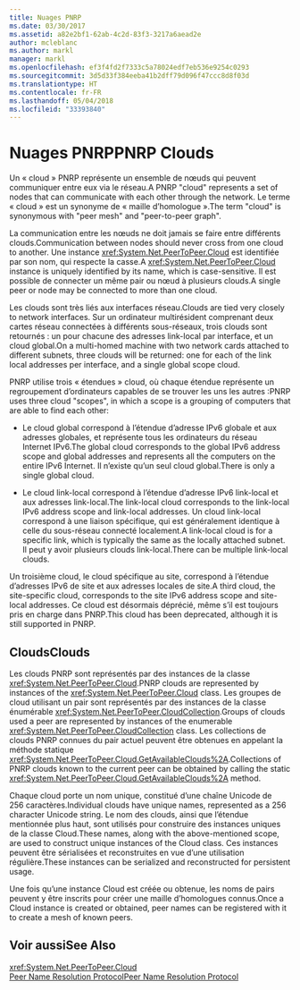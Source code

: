```yaml
---
title: Nuages PNRP
ms.date: 03/30/2017
ms.assetid: a82e2bf1-62ab-4c2d-83f3-3217a6aead2e
author: mcleblanc
ms.author: markl
manager: markl
ms.openlocfilehash: ef3f4fd2f7333c5a78024edf7eb536e9254c0293
ms.sourcegitcommit: 3d5d33f384eeba41b2dff79d096f47ccc8d8f03d
ms.translationtype: HT
ms.contentlocale: fr-FR
ms.lasthandoff: 05/04/2018
ms.locfileid: "33393840"
---
```

# <a name="pnrp-clouds"></a><span data-ttu-id="23d25-102">Nuages PNRP</span><span class="sxs-lookup"><span data-stu-id="23d25-102">PNRP Clouds</span></span>
<span data-ttu-id="23d25-103">Un « cloud » PNRP représente un ensemble de nœuds qui peuvent communiquer entre eux via le réseau.</span><span class="sxs-lookup"><span data-stu-id="23d25-103">A PNRP "cloud" represents a set of nodes that can communicate with each other through the network.</span></span> <span data-ttu-id="23d25-104">Le terme « cloud » est un synonyme de « maille d’homologue ».</span><span class="sxs-lookup"><span data-stu-id="23d25-104">The term "cloud" is synonymous with "peer mesh" and "peer-to-peer graph".</span></span>  
  
 <span data-ttu-id="23d25-105">La communication entre les nœuds ne doit jamais se faire entre différents clouds.</span><span class="sxs-lookup"><span data-stu-id="23d25-105">Communication between nodes should never cross from one cloud to another.</span></span> <span data-ttu-id="23d25-106">Une instance <xref:System.Net.PeerToPeer.Cloud> est identifiée par son nom, qui respecte la casse.</span><span class="sxs-lookup"><span data-stu-id="23d25-106">A <xref:System.Net.PeerToPeer.Cloud> instance is uniquely identified by its name, which is case-sensitive.</span></span> <span data-ttu-id="23d25-107">Il est possible de connecter un même pair ou nœud à plusieurs clouds.</span><span class="sxs-lookup"><span data-stu-id="23d25-107">A single peer or node may be connected to more than one cloud.</span></span>  
  
 <span data-ttu-id="23d25-108">Les clouds sont très liés aux interfaces réseau.</span><span class="sxs-lookup"><span data-stu-id="23d25-108">Clouds are tied very closely to network interfaces.</span></span>  <span data-ttu-id="23d25-109">Sur un ordinateur multirésident comprenant deux cartes réseau connectées à différents sous-réseaux, trois clouds sont retournés : un pour chacune des adresses link-local par interface, et un cloud global.</span><span class="sxs-lookup"><span data-stu-id="23d25-109">On a multi-homed machine with two network cards attached to different subnets, three clouds will be returned: one for each of the link local addresses per interface, and a single global scope cloud.</span></span>  
  
 <span data-ttu-id="23d25-110">PNRP utilise trois « étendues » cloud, où chaque étendue représente un regroupement d’ordinateurs capables de se trouver les uns les autres :</span><span class="sxs-lookup"><span data-stu-id="23d25-110">PNRP uses three cloud "scopes", in which a scope is a grouping of computers that are able to find each other:</span></span>  
  
-   <span data-ttu-id="23d25-111">Le cloud global correspond à l’étendue d’adresse IPv6 globale et aux adresses globales, et représente tous les ordinateurs du réseau Internet IPv6.</span><span class="sxs-lookup"><span data-stu-id="23d25-111">The global cloud corresponds to the global IPv6 address scope and global addresses and represents all the computers on the entire IPv6 Internet.</span></span> <span data-ttu-id="23d25-112">Il n’existe qu’un seul cloud global.</span><span class="sxs-lookup"><span data-stu-id="23d25-112">There is only a single global cloud.</span></span>  
  
-   <span data-ttu-id="23d25-113">Le cloud link-local correspond à l’étendue d’adresse IPv6 link-local et aux adresses link-local.</span><span class="sxs-lookup"><span data-stu-id="23d25-113">The link-local cloud corresponds to the link-local IPv6 address scope and link-local addresses.</span></span> <span data-ttu-id="23d25-114">Un cloud link-local correspond à une liaison spécifique, qui est généralement identique à celle du sous-réseau connecté localement.</span><span class="sxs-lookup"><span data-stu-id="23d25-114">A link-local cloud is for a specific link, which is typically the same as the locally attached subnet.</span></span> <span data-ttu-id="23d25-115">Il peut y avoir plusieurs clouds link-local.</span><span class="sxs-lookup"><span data-stu-id="23d25-115">There can be multiple link-local clouds.</span></span>  
  
 <span data-ttu-id="23d25-116">Un troisième cloud, le cloud spécifique au site, correspond à l’étendue d’adresses IPv6 de site et aux adresses locales de site.</span><span class="sxs-lookup"><span data-stu-id="23d25-116">A third cloud, the site-specific cloud, corresponds to the site IPv6 address scope and site-local addresses.</span></span> <span data-ttu-id="23d25-117">Ce cloud est désormais déprécié, même s’il est toujours pris en charge dans PNRP.</span><span class="sxs-lookup"><span data-stu-id="23d25-117">This cloud has been deprecated, although it is still supported in PNRP.</span></span>  
  
## <a name="clouds"></a><span data-ttu-id="23d25-118">Clouds</span><span class="sxs-lookup"><span data-stu-id="23d25-118">Clouds</span></span>  
 <span data-ttu-id="23d25-119">Les clouds PNRP sont représentés par des instances de la classe <xref:System.Net.PeerToPeer.Cloud>.</span><span class="sxs-lookup"><span data-stu-id="23d25-119">PNRP clouds are represented by instances of the <xref:System.Net.PeerToPeer.Cloud> class.</span></span> <span data-ttu-id="23d25-120">Les groupes de cloud utilisant un pair sont représentés par des instances de la classe énumérable <xref:System.Net.PeerToPeer.CloudCollection>.</span><span class="sxs-lookup"><span data-stu-id="23d25-120">Groups of clouds used a peer are represented by instances of the enumerable <xref:System.Net.PeerToPeer.CloudCollection> class.</span></span> <span data-ttu-id="23d25-121">Les collections de clouds PNRP connues du pair actuel peuvent être obtenues en appelant la méthode statique <xref:System.Net.PeerToPeer.Cloud.GetAvailableClouds%2A>.</span><span class="sxs-lookup"><span data-stu-id="23d25-121">Collections of PNRP clouds known to the current peer can be obtained by calling the static <xref:System.Net.PeerToPeer.Cloud.GetAvailableClouds%2A> method.</span></span>  
  
 <span data-ttu-id="23d25-122">Chaque cloud porte un nom unique, constitué d’une chaîne Unicode de 256 caractères.</span><span class="sxs-lookup"><span data-stu-id="23d25-122">Individual clouds have unique names, represented as a 256 character Unicode string.</span></span> <span data-ttu-id="23d25-123">Le nom des clouds, ainsi que l’étendue mentionnée plus haut, sont utilisés pour construire des instances uniques de la classe Cloud.</span><span class="sxs-lookup"><span data-stu-id="23d25-123">These names, along with the above-mentioned scope, are used to construct unique instances of the Cloud class.</span></span> <span data-ttu-id="23d25-124">Ces instances peuvent être sérialisées et reconstruites en vue d’une utilisation régulière.</span><span class="sxs-lookup"><span data-stu-id="23d25-124">These instances can be serialized and reconstructed for persistent usage.</span></span>  
  
 <span data-ttu-id="23d25-125">Une fois qu’une instance Cloud est créée ou obtenue, les noms de pairs peuvent y être inscrits pour créer une maille d’homologues connus.</span><span class="sxs-lookup"><span data-stu-id="23d25-125">Once a Cloud instance is created or obtained, peer names can be registered with it to create a mesh of known peers.</span></span>  
  
## <a name="see-also"></a><span data-ttu-id="23d25-126">Voir aussi</span><span class="sxs-lookup"><span data-stu-id="23d25-126">See Also</span></span>  
 <xref:System.Net.PeerToPeer.Cloud>  
 [<span data-ttu-id="23d25-127">Peer Name Resolution Protocol</span><span class="sxs-lookup"><span data-stu-id="23d25-127">Peer Name Resolution Protocol</span></span>](../../../docs/framework/network-programming/peer-name-resolution-protocol.md)
